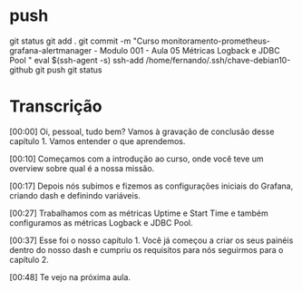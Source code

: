 
# ##############################################################################################################################################################
# ##############################################################################################################################################################
# ##############################################################################################################################################################
# ##############################################################################################################################################################
# push

git status
git add .
git commit -m "Curso monitoramento-prometheus-grafana-alertmanager - Modulo 001 - Aula 05 Métricas Logback e JDBC Pool  "
eval $(ssh-agent -s)
ssh-add /home/fernando/.ssh/chave-debian10-github
git push
git status


# Transcrição
[00:00] Oi, pessoal, tudo bem? Vamos à gravação de conclusão desse capítulo 1. Vamos entender o que aprendemos.

[00:10] Começamos com a introdução ao curso, onde você teve um overview sobre qual é a nossa missão.

[00:17] Depois nós subimos e fizemos as configurações iniciais do Grafana, criando dash e definindo variáveis.

[00:27] Trabalhamos com as métricas Uptime e Start Time e também configuramos as métricas Logback e JDBC Pool.

[00:37] Esse foi o nosso capítulo 1. Você já começou a criar os seus painéis dentro do nosso dash e cumpriu os requisitos para nós seguirmos para o capítulo 2.

[00:48] Te vejo na próxima aula.